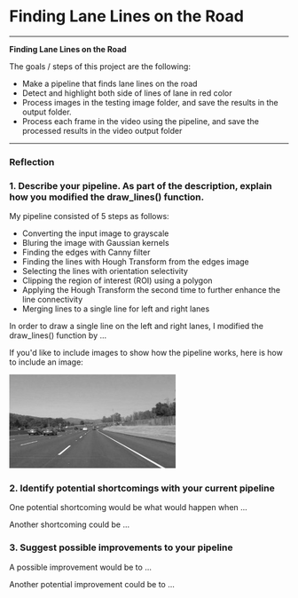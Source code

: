 # **Finding Lane Lines on the Road** 

---

**Finding Lane Lines on the Road**

The goals / steps of this project are the following:
* Make a pipeline that finds lane lines on the road
* Detect and highlight both side of lines of lane in red color
* Process images in the testing image folder, and save the results in the output folder.
* Process each frame in the video using the pipeline, and save the processed results in the video output folder


[//]: # (Image References)

[image1]: ./examples/grayscale.jpg "Grayscale"

---

### Reflection

### 1. Describe your pipeline. As part of the description, explain how you modified the draw_lines() function.

My pipeline consisted of 5 steps as follows:
 * Converting the input image to grayscale
 * Bluring the image with Gaussian kernels
 * Finding the edges with Canny filter
 * Finding the lines with Hough Transform from the edges image
 * Selecting the lines with orientation selectivity 
 * Clipping the region of interest (ROI) using a polygon
 * Applying the Hough Transform the second time to further enhance the line connectivity
 * Merging lines to a single line for left and right lanes

In order to draw a single line on the left and right lanes, I modified the draw_lines() function by ...


If you'd like to include images to show how the pipeline works, here is how to include an image: 

![alt text][image1]


### 2. Identify potential shortcomings with your current pipeline


One potential shortcoming would be what would happen when ... 

Another shortcoming could be ...


### 3. Suggest possible improvements to your pipeline

A possible improvement would be to ...

Another potential improvement could be to ...
